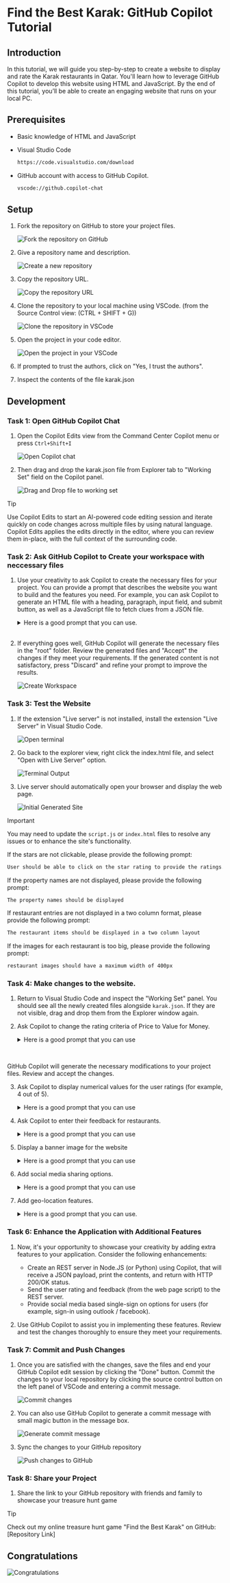 # Find the Best Karak: GitHub Copilot Tutorial

## Introduction

 In this tutorial, we will guide you step-by-step to create a website to display and rate the Karak restaurants in Qatar. You'll learn how to leverage GitHub Copilot to develop this website using HTML and JavaScript. By the end of this tutorial, you’ll be able to create an engaging website that runs on your local PC.

## Prerequisites

* Basic knowledge of HTML and JavaScript

* Visual Studio Code
  ```bash
  https://code.visualstudio.com/download
  ```
  
* GitHub account with access to GitHub Copilot.
  
  ```bash
  vscode://github.copilot-chat
  ```

## Setup

1. Fork the repository on GitHub to store your project files.

    ![Fork the repository on GitHub](./Assets/fork_repo.png)

2. Give a repository name and description.

    ![Create a new repository](./Assets/fork_repo_name.png)

3. Copy the repository URL.

    ![Copy the repository URL](./Assets/copy_repo_url.png)

4. Clone the repository to your local machine using VSCode. (from the Source Control view:  (CTRL + SHIFT + G)) 

    ![Clone the repository in VSCode](./Assets/clone_repo_vscode.png)

5. Open the project in your code editor.

    ![Open the project in your VSCode](./Assets/open_project_vscode.png)
   
6. If prompted to trust the authors, click on "Yes, I trust the authors".

7. Inspect the contents of the file karak.json
   
## Development

### Task 1: Open GitHub Copilot Chat

1. Open the Copilot Edits view from the Command Center Copilot menu or press ```Ctrl+Shift+I```

    ![Open Copilot chat](./Assets/copilot_chat.png)

2. Then drag and drop the karak.json file from Explorer tab to "Working Set" field on the Copilot panel.

    ![Drag and Drop file to working set](./Assets/drag_and_drop_working_set.png)

> [!TIP]
> Use Copilot Edits to start an AI-powered code editing session and iterate quickly on code changes across multiple files by using natural language. Copilot Edits applies the edits directly in the editor, where you can review them in-place, with the full context of the surrounding code.

### Task 2: Ask GitHub Copilot to Create your workspace with neccessary files

1. Use your creativity to ask Copilot to create the necessary files for your project. You can provide a prompt that describes the website you want to build and the features you need. For example, you can ask Copilot to generate an HTML file with a heading, paragraph, input field, and submit button, as well as a JavaScript file to fetch clues from a JSON file.

   <details>
        <summary>Here is a good prompt that you can use.</summary>

         I'm creating a website called "Find the best Karak tea in Qatar" using HTML and JavaScript. The website should display various restaurant names, description and images in the HTML page. You can find the titles, descriptions and images in karak.json. Please help me generate the basic HTML, JavaScript and CSS files needed for this website in the root folder. The HTML file will include a heading, a paragraph to display description, a star based rating system for the following properties: Taste, Ambience, Price, Fragrance and Overall rating.

   </details>
   &nbsp;

2. If everything goes well, GitHub Copilot will generate the necessary files in the "root" folder. Review the generated files and "Accept" the changes if they meet your requirements. If the generated content is not satisfactory, press "Discard" and refine your prompt to improve the results.

   ![Create Workspace](./Assets/copilot_generated_assets.png)

### Task 3: Test the Website

1. If the extension "Live server" is not installed, install the extension "Live Server" in Visual Studio Code. 

    ![Open terminal](./Assets/live_server_extension.png)

2. Go back to the explorer view, right click the index.html file, and select "Open with Live Server" option. 

   ![Terminal Output](./Assets/open_with_live_server.png)
   &nbsp;

3. Live server should automatically open your browser and display the web page.

   ![Initial Generated Site](./Assets/initial_generated_site.png)

> [!IMPORTANT]  
> You may need to update the `script.js` or `index.html` files to resolve any issues or to enhance the site's functionality.

If the stars are not clickable, please provide the following prompt:

```bash
User should be able to click on the star rating to provide the ratings.
```

If the property names are not displayed, please provide the following prompt:

```bash
The property names should be displayed
```

If restaurant entries are not displayed in a two column format, please provide the following prompt:

```bash
The restaurant items should be displayed in a two column layout
```
If the images for each restaurant is too big, please provide the following prompt: 

```bash
restaurant images should have a maximum width of 400px
```

### Task 4: Make changes to the website.

1. Return to Visual Studio Code and inspect the "Working Set" panel. You should see all the newly created files alongside `karak.json`. If they are not visible, drag and drop them from the Explorer window again.

2. Ask Copilot to change the rating criteria of Price to Value for Money.

   <details>
      <summary> Here is a good prompt that you can use </summary>

         Please change the rating criteria to "Taste, Fragrance, Ambience, Value for Money, and Overall rating"
 </details>
 &nbsp;

GitHub Copilot will generate the necessary modifications to your project files. Review and accept the changes.

3. Ask Copilot to display numerical values for the user ratings (for example, 4 out of 5).
   <details>
      <summary> Here is a good prompt that you can use </summary>

        Please display the rating values when user selects a rating. For example, Taste: (4/5) when user selects 4 stars.
   </details>

4. Ask Copilot to enter their feedback for restaurants.
   <details>
      <summary> Here is a good prompt that you can use </summary>
 
       Provide an option for users to enter their feedback as text for each karak shop, and submit the feedback and ratings. 
   </details>


5. Display a banner image for the website
   <details>
      <summary> Here is a good prompt that you can use </summary>
 
       Display a scrollable banner image in the website, using images from images/banner folder. The banner image should scroll only when user clicks left or right arrows. Banner images should not scroll if the user is not clicking the arrow.
   </details>

6. Add social media sharing options.
   <details>
       <summary>Here is a good prompt that you can use </summary>
 
        Add an option to share the restaurant review and rating in Facebook, Twitter and Instagram.
   </details>

7. Add geo-location features.
   <details>
       <summary>Here is a good prompt that you can use. </summary>

       add a google map icon next to the restaurant name. The latitude and longitude are provided in karak.json. When the user clicks the map icon, the map with restaurant location should pop-out.
   </details>


### Task 6: Enhance the Application with Additional Features

1. Now, it's your opportunity to showcase your creativity by adding extra features to your application. Consider the following enhancements:

   * Create an REST server in Node.JS (or Python) using Copilot, that will receive a JSON payload, print the contents, and return with HTTP 200/OK status.
   * Send the user rating and feedback (from the web page script) to the REST server.
   * Provide social media based single-sign on options for users (for example, sign-in using outlook / facebook). 

2. Use GitHub Copilot to assist you in implementing these features. Review and test the changes thoroughly to ensure they meet your requirements.


### Task 7: Commit and Push Changes

1. Once you are satisfied with the changes, save the files and end your GitHub Copilot edit session by clicking the "Done" button. Commit the changes to your local repository by clicking the source control button on the left panel of VSCode and entering a commit message.

   ![Commit changes](./Assets/image-10.png)

2. You can also use GitHub Copilot to generate a commit message with small magic button in the message box.

   ![Generate commit message](./Assets/image-11.png)

3. Sync the changes to your GitHub repository

   ![Push changes to GitHub](./Assets/image-12.png)

### Task 8: Share your Project

1. Share the link to your GitHub repository with friends and family to showcase your treasure hunt game

> [!TIP]
> Check out my online treasure hunt game "Find the Best Karak" on GitHub: [Repository Link]

## Congratulations

![Congratulations](./Assets/image-13.png)
